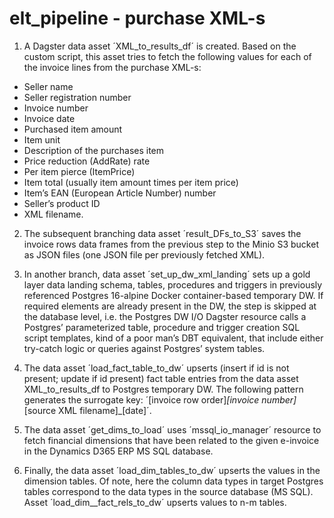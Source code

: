 # elt_pipeline - purchase XML-s

1. A Dagster data asset ´XML_to_results_df´ is created. Based on the custom script, this asset tries to fetch the following values for each of the invoice lines from the purchase XML-s: 
- Seller name 
- Seller registration number
- Invoice number 
- Invoice date
- Purchased item amount 
- Item unit 
- Description of the purchases item
- Price reduction (AddRate) rate
- Per item pierce (ItemPrice)
- Item total (usually item amount times per item price)
- Item’s EAN (European Article Number) number
- Seller’s product ID 
- XML filename. 

2. The subsequent branching data asset ´result_DFs_to_S3´ saves the invoice rows data frames from the previous step to the Minio S3 bucket as JSON files (one JSON file per previously fetched XML). 

3. In another branch, data asset ´set_up_dw_xml_landing´ sets up a gold layer data landing schema, tables, procedures and triggers in previously referenced Postgres 16-alpine Docker container-based temporary DW. If required elements are already present in the DW, the step is skipped at the database level, i.e. the Postgres DW I/O Dagster resource calls a Postgres’ parameterized table, procedure and trigger creation SQL script templates, kind of a poor man’s DBT equivalent, that include either try-catch logic or queries against Postgres’ system tables. 

4. The data asset ´load_fact_table_to_dw´ upserts (insert if id is not present; update if id present) fact table entries from the data asset XML_to_results_df to Postgres temporary DW. The following pattern generates the surrogate key: ´[invoice row order]_[invoice number]_[source XML filename]_[date]´.

5. The data asset ´get_dims_to_load´ uses ´mssql_io_manager´ resource to fetch financial dimensions that have been related to the given e-invoice in the Dynamics D365 ERP MS SQL database. 

6. Finally, the data asset ´load_dim_tables_to_dw´ upserts the values in the dimension tables. Of note, here the column data types in target Postgres tables correspond to the data types in the source database (MS SQL). Asset ´load_dim__fact_rels_to_dw´ upserts values to n-m tables.

